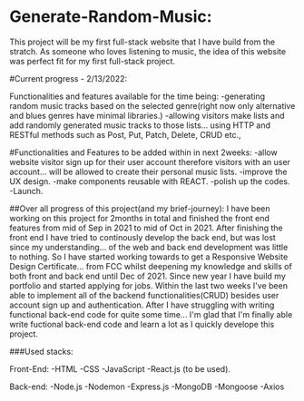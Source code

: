 ﻿# Generate-Random-Music:
 This project will be my first full-stack website that I have build from the stratch. 
 As someone who loves listening to music, the idea of this website was perfect fit for my first full-stack project.
 
#Current progress - 2/13/2022:

Functionalities and features available for the time being:
-generating random music tracks based on the selected genre(right now only alternative and blues genres have minimal libraries.)
-allowing visitors make lists  and add randomly generated music tracks to those lists...
 using HTTP and RESTful methods such as Post, Put, Patch, Delete, CRUD etc.,
 
#Functionalities and Features to be added within in next 2weeks:
 -allow website visitor sign up for their user account therefore visitors with an user account...
  will be allowed to create their personal music lists.
 -improve the UX design.
 -make components reusable with REACT.
 -polish up the codes.
 -Launch.
 
 
##Over all progress of this project(and my brief-journey):
   I have been working on this project for 2months in total and finished the front end features from mid of Sep in 2021 to mid of Oct in 2021. 
   After finishing the front end I have tried to continously develop the back end, but was lost since my understanding...
   of the web and back end development was little to nothing. So I have started working towards to get a Responsive Website Design Certificate...
   from FCC whilst deepening my knowledge and skills of both front and back end until Dec of 2021. Since new year I have build my portfolio and started applying for jobs.
   Within the last two weeks I've been able to implement all of the backend functionalities(CRUD) besides user account sign up and authentication.
   After I have struggling with writing functional back-end code for quite some time...
   I'm glad that I'm finally able write fuctional back-end code and learn a lot as I quickly develope this project.
 
   
   
###Used stacks:
 
  Front-End:
  -HTML
  -CSS
  -JavaScript
  -React.js (to be used).
  
  Back-end:
  -Node.js
  -Nodemon
  -Express.js
  -MongoDB
  -Mongoose
  -Axios
